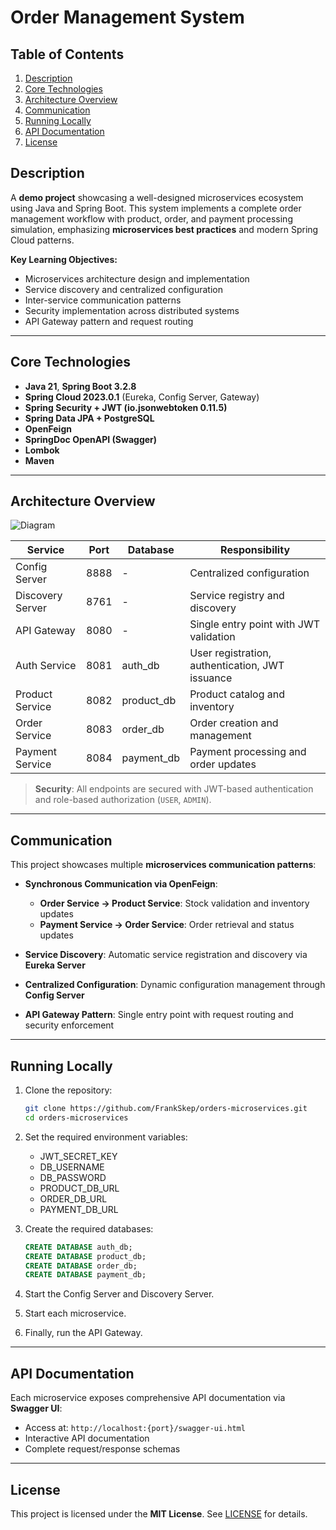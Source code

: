# Order Management System

## Table of Contents

1. [Description](#description)
2. [Core Technologies](#core-technologies)
3. [Architecture Overview](#architecture-overview)
4. [Communication](#communication)
5. [Running Locally](#running-locally)
6. [API Documentation](#api-documentation)
7. [License](#license)

## Description

A **demo project** showcasing a well-designed microservices ecosystem using Java and Spring Boot. This system implements a complete order management workflow with product, order, and payment processing simulation, emphasizing **microservices best practices** and modern Spring Cloud patterns.

**Key Learning Objectives:**
- Microservices architecture design and implementation
- Service discovery and centralized configuration
- Inter-service communication patterns
- Security implementation across distributed systems
- API Gateway pattern and request routing

---

## Core Technologies

- **Java 21**, **Spring Boot 3.2.8**
- **Spring Cloud 2023.0.1** (Eureka, Config Server, Gateway)
- **Spring Security + JWT (io.jsonwebtoken 0.11.5)**
- **Spring Data JPA + PostgreSQL**
- **OpenFeign**
- **SpringDoc OpenAPI (Swagger)**
- **Lombok**
- **Maven**

---

## Architecture Overview

![Diagram](https://i.ibb.co/xPDtny8/architecture-diagram.png)

| Service           | Port  | Database    | Responsibility                      |
|--------------------|-------|-------------|-------------------------------------|
| Config Server     | 8888  | -           | Centralized configuration           |
| Discovery Server  | 8761  | -           | Service registry and discovery      |
| API Gateway       | 8080  | -           | Single entry point with JWT validation |
| Auth Service      | 8081  | auth_db     | User registration, authentication, JWT issuance |
| Product Service   | 8082  | product_db  | Product catalog and inventory       |
| Order Service     | 8083  | order_db    | Order creation and management       |
| Payment Service   | 8084  | payment_db  | Payment processing and order updates |

> **Security**: All endpoints are secured with JWT-based authentication and role-based authorization (`USER`, `ADMIN`).

---

## Communication

This project showcases multiple **microservices communication patterns**:

- **Synchronous Communication via OpenFeign**:
  - **Order Service → Product Service**: Stock validation and inventory updates
  - **Payment Service → Order Service**: Order retrieval and status updates

- **Service Discovery**: Automatic service registration and discovery via **Eureka Server**

- **Centralized Configuration**: Dynamic configuration management through **Config Server**

- **API Gateway Pattern**: Single entry point with request routing and security enforcement


---

## Running Locally

1. Clone the repository:
   ```bash
   git clone https://github.com/FrankSkep/orders-microservices.git
   cd orders-microservices
   ```
2. Set the required environment variables:

   - JWT_SECRET_KEY
   - DB_USERNAME
   - DB_PASSWORD
   - PRODUCT_DB_URL
   - ORDER_DB_URL
   - PAYMENT_DB_URL

3. Create the required databases:
   ```sql
   CREATE DATABASE auth_db;
   CREATE DATABASE product_db;
   CREATE DATABASE order_db;
   CREATE DATABASE payment_db;
   ```
4. Start the Config Server and Discovery Server.
5. Start each microservice.
6. Finally, run the API Gateway.

---

## API Documentation

Each microservice exposes comprehensive API documentation via **Swagger UI**:
- Access at: `http://localhost:{port}/swagger-ui.html`
- Interactive API documentation
- Complete request/response schemas

---

## License

This project is licensed under the **MIT License**. See [LICENSE](./LICENSE) for details.
